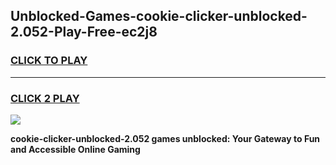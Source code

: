 
## Unblocked-Games-cookie-clicker-unblocked-2.052-Play-Free-ec2j8
<h3>
<a href="https://premium76.site?title=cookie-clicker-unblocked-2.052&ref=18A1">CLICK TO PLAY</a></h3>
<hr>

<h3>
<a href="https://premium76.site?title=cookie-clicker-unblocked-2.052&ref=18A1">CLICK 2 PLAY</a>
  
</h3>

<a href="https://premium76.site?title=cookie-clicker-unblocked-2.052&ref=18A1"><img src="https://clearcache.store/games.png"></a>


**cookie-clicker-unblocked-2.052 games unblocked: Your Gateway to Fun and Accessible Online Gaming**
